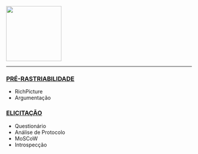<img src="https://raw.githubusercontent.com/gabrielziegler3/Requisitos-2018-1/master/imagens/twitch_logo2.png" width=150px>

***

### [PRÉ-RASTRIABILIDADE](Pre-rastreabilidade)
* RichPicture
* Argumentação
### [ELICITAÇÃO](./Elicitacao-requisitos)
* Questionário
* Análise de Protocolo
* MoSCoW
* Introspecção